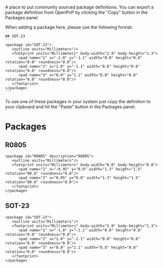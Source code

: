 A place to put community sourced package definitions. You can export a package definition from OpenPnP by clicking the "Copy" button in the Packages panel.

When adding a package here, please use the following format:

    ## SOT-23
    ```
    <package id="SOT-23">
       <outline units="Millimeters"/>
       <footprint units="Millimeters" body-width="2.9" body-height="1.3">
          <pad name="1" x="-1.0" y="-1.1" width="0.8" height="0.8" rotation="0.0" roundness="0.0"/>
          <pad name="2" x="1.0" y="-1.1" width="0.8" height="0.8" rotation="0.0" roundness="0.0"/>
          <pad name="3" x="0.0" y="1.1" width="0.8" height="0.8" rotation="0.0" roundness="0.0"/>
       </footprint>
    </package>
    ```

To use one of these packages in your system just copy the definition to your clipboard and hit the "Paste" button in the Packages panel.

# Packages

## R0805
```
<package id="R0805" description="R0805">
   <outline units="Millimeters"/>
   <footprint units="Millimeters" body-width="0.0" body-height="0.0">
      <pad name="1" x="-0.95" y="0.0" width="1.3" height="1.5" rotation="90.0" roundness="0.0"/>
      <pad name="2" x="0.95" y="0.0" width="1.3" height="1.5" rotation="90.0" roundness="0.0"/>
   </footprint>
</package>
```

## SOT-23
```
<package id="SOT-23">
   <outline units="Millimeters"/>
   <footprint units="Millimeters" body-width="2.9" body-height="1.3">
      <pad name="1" x="-1.0" y="-1.1" width="0.8" height="0.8" rotation="0.0" roundness="0.0"/>
      <pad name="2" x="1.0" y="-1.1" width="0.8" height="0.8" rotation="0.0" roundness="0.0"/>
      <pad name="3" x="0.0" y="1.1" width="0.8" height="0.8" rotation="0.0" roundness="0.0"/>
   </footprint>
</package>
```
